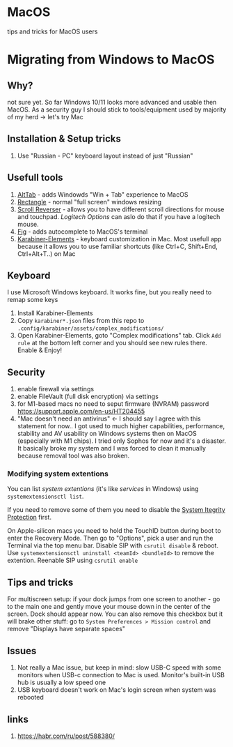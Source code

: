 # MacOS
tips and tricks for MacOS users

# Migrating from Windows to MacOS
## Why?
not sure yet. So far Windows 10/11 looks more advanced and usable then MacOS.
As a security guy I should stick to tools/equipment used by majority of my herd -> let's try Mac

## Installation & Setup tricks
1. Use "Russian - PC" keyboard layout instead of just "Russian"

## Usefull tools
1. [AltTab](https://github.com/lwouis/alt-tab-macos) - adds Windowds "Win + Tab" experience to MacOS
2. [Rectangle](https://github.com/rxhanson/Rectangle) - normal "full screen" windows resizing 
3. [Scroll Reverser](https://github.com/pilotmoon/Scroll-Reverser) - allows you to have different scroll directions for mouse and touchpad. *Logitech Options* can aslo do that if you have a logitech mouse.
4. [Fig](https://github.com/withfig/autocomplete) - adds autocomplete to MacOS's terminal
5. [Karabiner-Elements](https://github.com/pqrs-org/Karabiner-Elements) - keyboard customization in Mac. Most usefull app because it allows you to use familiar shortcuts (like Ctrl+C, Shift+End, Ctrl+Alt+T..) on Mac

## Keyboard
I use Microsoft Windows keyboard. It works fine, but you really need to remap some keys
1. Install Karabiner-Elements
2. Copy ```karabiner*.json``` files from this repo to  ```.config/karabiner/assets/complex_modifications/```
3. Open Karabiner-Elements, goto "Complex modifications" tab. Click ```Add rule``` at the bottom left corner and you should see new rules there. Enable & Enjoy!

## Security
1. enable firewall via settings
2. enable FileVault (full disk encryption) via settings
3. for M1-based macs no need to seput firmware (NVRAM) password https://support.apple.com/en-us/HT204455
4. "Mac doesn't need an antivirus" <- I should say I agree with this statement for now.. I got used to much higher capabilities, performance, stability and AV usability on Windows systems then on MacOS (especially with M1 chips). I tried only Sophos for now and it's a disaster. It basically broke my system and I was forced to clean it manually because removal tool was also broken.

### Modifying system extentions
You can list *system extentions* (it's like *services* in Windows) using ```systemextensionsctl list```. 

If you need to remove some of them you need to disable the [System Itegrity Protection](https://developer.apple.com/documentation/security/disabling_and_enabling_system_integrity_protection) first. 

On Apple-silicon macs you need to hold the TouchID button during boot to enter the Recovery Mode. Then go to "Options", pick a user and run the Terminal via the top menu bar. Disable SIP with ```csrutil disable``` & reboot. Use ```systemextensionsctl uninstall <teamId> <bundleId>``` to remove the extention. Reenable SIP using ```csrutil enable```

## Tips and tricks
For multiscreen setup: if your dock jumps from one screen to another - go to the main one and gently move your mouse down in the center of the screen. Dock should appear now. 
You can also remove this checkbox but it will brake other stuff: go to ```System Preferences > Mission control``` and remove "Displays have separate spaces"

## Issues
1. Not really a Mac issue, but keep in mind: slow USB-C speed with some monitors when USB-c connection to Mac is used. Monitor's built-in USB hub is usually a low speed one
2. USB keyboard doesn't work on Mac's login screen when system was rebooted

## links
1. https://habr.com/ru/post/588380/
